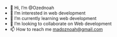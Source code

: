 - 👋 Hi, I’m @Ozednoah
- 👀 I’m interested in web development
- 🌱 I’m currently learning web development
- 💞️ I’m looking to collaborate on Web development
- 📫 How to reach me madoznoah@gmail.com

<!---
Ozednoah/Ozednoah is a ✨ special ✨ repository because its `README.md` (this file) appears on your GitHub profile.
You can click the Preview link to take a look at your changes.
--->
